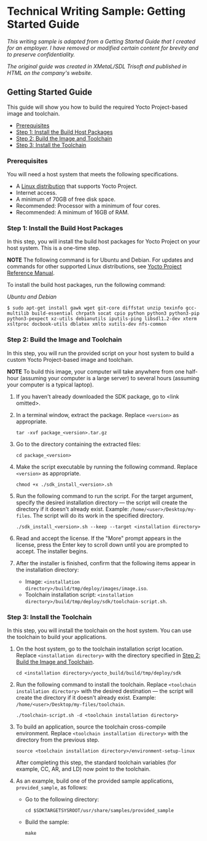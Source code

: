 # Technical Writing Sample: Getting Started Guide

*This writing sample is adapted from a Getting Started Guide that I created for an employer. I have removed or modified certain content for brevity and to preserve confidentiality.*

*The original guide was created in XMetaL/SDL Trisoft and published in HTML on the company's website.*

## Getting Started Guide

This guide will show you how to build the required Yocto Project-based image and toolchain.

- [Prerequisites](#Prerequisites)
- [Step 1: Install the Build Host Packages](#step-1-install-the-build-host-packages)
- [Step 2: Build the Image and Toolchain](#step-2-build-the-image-and-toolchain)
- [Step 3: Install the Toolchain](#step-3-install-the-toolchain)

### Prerequisites

You will need a host system that meets the following specifications.

- A [Linux distribution](https://www.yoctoproject.org/docs/2.5.1/ref-manual/ref-manual.html#detailed-supported-distros) that supports Yocto Project.
- Internet access. 
- A minimum of 70GB of free disk space. 
- Recommended: Processor with a minimum of four cores. 
- Recommended: A minimum of 16GB of RAM. 

### Step 1: Install the Build Host Packages

In this step, you will install the build host packages for Yocto Project on your host system. This is a one-time step.

**NOTE** The following command is for Ubuntu and Debian. For updates and commands for other supported Linux distributions, see [Yocto Project Reference Manual](https://www.yoctoproject.org/docs/current/ref-manual/ref-manual.html#required-packages-for-the-build-host).

To install the build host packages, run the following command:

*Ubuntu and Debian*

```
$ sudo apt-get install gawk wget git-core diffstat unzip texinfo gcc-multilib build-essential chrpath socat cpio python python3 python3-pip python3-pexpect xz-utils debianutils iputils-ping libsdl1.2-dev xterm xsltproc docbook-utils dblatex xmlto xutils-dev nfs-common
```
### Step 2: Build the Image and Toolchain

In this step, you will run the provided script on your host system to build a custom Yocto Project-based image and toolchain. 

**NOTE** To build this image, your computer will take anywhere from one half-hour (assuming your computer is a large server) to several hours (assuming your computer is a typical laptop).

1. If you haven't already downloaded the SDK package, go to \<link omitted>.

2. In a terminal window, extract the package. Replace `<version>` as appropriate.
   ```
   tar -xvf package_<version>.tar.gz
   ```

3. Go to the directory containing the extracted files:
   ```
   cd package_<version>
   ```

4. Make the script executable by running the following command. Replace `<version>` as appropriate.
   ```
   chmod +x ./sdk_install_<version>.sh
   ```

5. Run the following command to run the script. For the target argument, specify the desired installation directory — the script will create the directory if it doesn't already exist. Example: `/home/<user>/Desktop/my-files`. The script will do its work in the specified directory.
   ```
   ./sdk_install_<version>.sh --keep --target <installation directory>
   ```

6. Read and accept the license. If the "More" prompt appears in the license, press the Enter key to scroll down until you are prompted to accept. The installer begins.

7. After the installer is finished, confirm that the following items appear in the installation directory:
   - Image: `<installation directory>/build/tmp/deploy/images/image.iso`.
   - Toolchain installation script: `<installation directory>/build/tmp/deploy/sdk/toolchain-script.sh`.

### Step 3: Install the Toolchain

In this step, you will install the toolchain on the host system. You can use the toolchain to build your applications.

1. On the host system, go to the toolchain installation script location. Replace `<installation directory>` with the directory specified in [Step 2: Build the Image and Toolchain](#step-2-build-the-image-and-toolchain).
   ```
   cd <installation directory>/yocto_build/build/tmp/deploy/sdk
   ```
2. Run the following command to install the toolchain. Replace `<toolchain installation directory>` with the desired destination — the script will create the directory if it doesn't already exist. Example: `/home/<user>/Desktop/my-files/toolchain`.
   ```
   ./toolchain-script.sh -d <toolchain installation directory>
   ```

3. To build an application, source the toolchain cross-compile environment. Replace `<toolchain installation directory>` with the directory from the previous step.
   ```
   source <toolchain installation directory>/environment-setup-linux
   ```
    After completing this step, the standard toolchain variables (for example, CC, AR, and LD) now point to the toolchain.

4. As an example, build one of the provided sample applications, `provided_sample`, as follows:
   - Go to the following directory:
      ```
      cd $SDKTARGETSYSROOT/usr/share/samples/provided_sample
      ```
   - Build the sample:
      ```
      make
      ```
